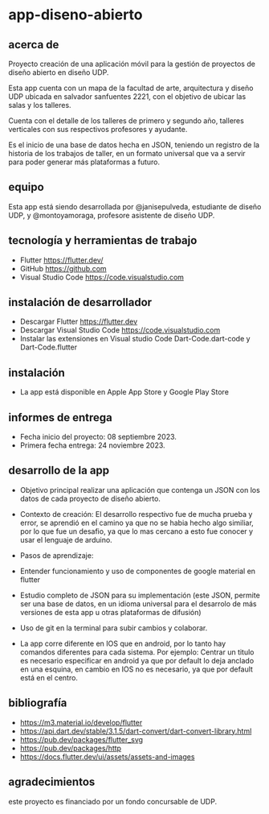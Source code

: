 # app-diseno-abierto

## acerca de

Proyecto creación de una aplicación móvil para la gestión de proyectos de diseño abierto en diseño UDP.

Esta app cuenta con un mapa de la facultad de arte, arquitectura y diseño UDP ubicada en salvador sanfuentes 2221, con el objetivo de ubicar las salas y los talleres.

Cuenta con el detalle de los talleres de primero y segundo año, talleres verticales con sus  respectivos profesores y ayudante.

Es el inicio de una base de datos hecha en JSON, teniendo un registro de la  historia de los trabajos de taller, en un formato universal que va a servir para poder generar más plataformas a futuro.

## equipo

Esta app está siendo desarrollada por @janisepulveda, estudiante de diseño UDP, y @montoyamoraga, profesore asistente de diseño UDP.

## tecnología y herramientas de trabajo

* Flutter https://flutter.dev/
* GitHub https://github.com
* Visual Studio Code https://code.visualstudio.com 
  
## instalación de desarrollador

* Descargar Flutter https://flutter.dev
* Descargar Visual Studio Code https://code.visualstudio.com 
* Instalar las extensiones en Visual studio Code Dart-Code.dart-code y Dart-Code.flutter

## instalación

* La app está disponible en Apple App Store y Google Play Store

## informes de entrega

* Fecha inicio del proyecto: 08 septiembre 2023.
* Primera fecha entrega: 24 noviembre 2023.

## desarrollo de la app

* Objetivo principal realizar una aplicación que contenga un JSON con los datos de cada proyecto de diseño abierto.
  
* Contexto de creación:
   El desarrollo respectivo  fue de mucha prueba y error, se aprendió en el camino ya que no se 
  habia hecho algo similiar, por lo que fue un desafio,  ya que lo mas cercano a esto fue 
  conocer y usar el lenguaje de arduino.
  
* Pasos de aprendizaje:

 * Entender funcionamiento y uso de componentes de google material en flutter
 * Estudio completo de JSON para su implementación (este JSON, permite ser una base de datos, 
 en un idioma universal para el desarrolo de más versiones de esta app u otras plataformas de 
 difusión)
 * Uso de git en la terminal para subir cambios y colaborar.
 * La app corre diferente en IOS que en android, por lo tanto hay comandos diferentes para cada 
  sistema.
  Por ejemplo: Centrar un titulo es necesario especificar en android ya que por 
  default lo deja anclado en una esquina, en cambio en IOS no es necesario, ya que por default 
  está en el centro.
 
## bibliografía 

* https://m3.material.io/develop/flutter
* https://api.dart.dev/stable/3.1.5/dart-convert/dart-convert-library.html
* https://pub.dev/packages/flutter_svg
* https://pub.dev/packages/http
* https://docs.flutter.dev/ui/assets/assets-and-images

## agradecimientos

este proyecto es financiado por un fondo concursable de UDP.
